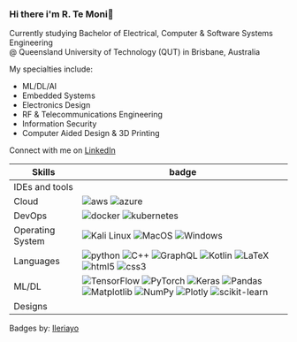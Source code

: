 ### Hi there i'm R. Te Moni👋
Currently studying Bachelor of Electrical, Computer & Software Systems Engineering  
@ Queensland University of Technology (QUT) in Brisbane, Australia  
  
My specialties include:  
- ML/DL/AI  
- Embedded Systems
- Electronics Design    
- RF & Telecommunications Engineering  
- Information Security  
- Computer Aided Design & 3D Printing  
  
Connect with me on [LinkedIn](https://www.linkedin.com/in/rtemoni/)
<table>
    <thead>
        <th>
            Skills
        </th>
        <th>
            badge
        </th>
    </thead>
    <tbody>
        <tr>
            <td>
                IDEs and tools
            </td>
            <td>
                <img src="https://img.shields.io/badge/Visual%20Studio%20Code-0078d7.svg?style=for-the-badge&logo=visual-studio-code&logoColor=white" alt="">
            </td>
        </tr>
        <tr>
            <td>
                Cloud
            </td>
            <td>
                <img src="https://img.shields.io/badge/AWS-%23FF9900.svg?style=for-the-badge&logo=amazon-aws&logoColor=white" alt="aws">
                <img src="https://img.shields.io/badge/azure-%230072C6.svg?style=for-the-badge&logo=microsoftazure&logoColor=white" alt="azure">
            </td>
        </tr>
        <tr>
            <td>
                DevOps
            </td>
            <td>
                <img src="https://img.shields.io/badge/docker-%230db7ed.svg?style=for-the-badge&logo=docker&logoColor=white" alt="docker">
                <img src="https://img.shields.io/badge/kubernetes-%23326ce5.svg?style=for-the-badge&logo=kubernetes&logoColor=white" alt="kubernetes">
            </td>
        </tr>
        <tr>
            <td>
                Operating System
            </td>
            <td>
                <img src="https://img.shields.io/badge/Kali-268BEE?style=for-the-badge&logo=kalilinux&logoColor=white" alt="Kali Linux">
                <img src="https://img.shields.io/badge/mac%20os-000000?style=for-the-badge&logo=macos&logoColor=F0F0F0" alt="MacOS">
                <img src="https://img.shields.io/badge/Windows-0078D6?style=for-the-badge&logo=windows&logoColor=white)" alt="Windows">
            </td>
        </tr>
        <tr>
            <td>
                Languages
            </td>
            <td>
                <img src="https://img.shields.io/badge/python-3670A0?style=for-the-badge&logo=python&logoColor=ffdd54" alt="python">
                <img src="https://img.shields.io/badge/c++-%2300599C.svg?style=for-the-badge&logo=c%2B%2B&logoColor=white" alt="C++">
                <img src="https://img.shields.io/badge/-GraphQL-E10098?style=for-the-badge&logo=graphql&logoColor=white" alt="GraphQL">
                <img src="https://img.shields.io/badge/kotlin-%237F52FF.svg?style=for-the-badge&logo=kotlin&logoColor=white" alt="Kotlin">
                <img src="https://img.shields.io/badge/latex-%23008080.svg?style=for-the-badge&logo=latex&logoColor=white" alt="LaTeX">             
                <img src="https://img.shields.io/badge/html5-%23E34F26.svg?style=for-the-badge&logo=html5&logoColor=white" alt="html5">
                <img src="https://img.shields.io/badge/css3-%231572B6.svg?style=for-the-badge&logo=css3&logoColor=white" alt="css3">
            </td>
        </tr>
        <tr>
            <td>
                ML/DL
            </td>
            <td>
                <img src="https://img.shields.io/badge/TensorFlow-%23FF6F00.svg?style=for-the-badge&logo=TensorFlow&logoColor=white" alt="TensorFlow"/>
                <img src="https://img.shields.io/badge/PyTorch-%23EE4C2C.svg?style=for-the-badge&logo=PyTorch&logoColor=white" alt="PyTorch"/>
                <img src="https://img.shields.io/badge/Keras-%23D00000.svg?style=for-the-badge&logo=Keras&logoColor=white" alt="Keras"/>
                <img src="https://img.shields.io/badge/pandas-%23150458.svg?style=for-the-badge&logo=pandas&logoColor=white" alt="Pandas"/>
                <img src="https://img.shields.io/badge/Matplotlib-%23ffffff.svg?style=for-the-badge&logo=Matplotlib&logoColor=black" alt="Matplotlib"/>
                <img src="https://img.shields.io/badge/numpy-%23013243.svg?style=for-the-badge&logo=numpy&logoColor=white" alt="NumPy"/>
                <img src="https://img.shields.io/badge/Plotly-%233F4F75.svg?style=for-the-badge&logo=plotly&logoColor=white" alt="Plotly"/>
                <img src="https://img.shields.io/badge/scikit--learn-%23F7931E.svg?style=for-the-badge&logo=scikit-learn&logoColor=white" alt="scikit-learn"/>
            </td>
        </tr>
        <tr>
            <td>
                Designs
            </td>
            <td>
                <img src="https://img.shields.io/badge/Canva-%2300C4CC.svg?style=for-the-badge&logo=Canva&logoColor=white" alt="">
                <img src="https://img.shields.io/badge/figma-%23F24E1E.svg?style=for-the-badge&logo=figma&logoColor=white" alt="">
            </td>
        </tr>
    </tbody>
</table>
<p>Badges by: <a href="https://github.com/Ileriayo/markdown-badges">Ileriayo
